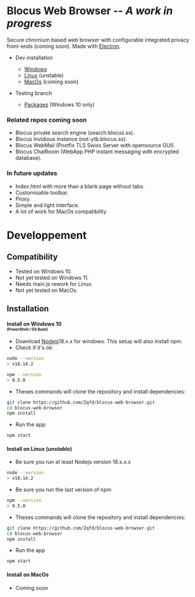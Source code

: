 # Blocus Web Browser ***-- A work in progress***

Secure chromium based web browser with configurable integrated privacy front-ends (coming soon).
Made with [Electron](https://github.com/electron/electron).

- Dev installation
    - [Windows](#installwin)
    - [Linux](#installdeb) (unstable)
    - [MacOs](#installmac) (coming soon)

- Testing branch
    - [Packages](https://github.com/Zqfd?tab=packages&repo_name=blocus-web-browser) (Windows 10 only)


### Related repos coming soon

- Blocus private search engine (search.blocus.sx).
- Blocus Invidious instance (not-ytb.blocus.sx).
- Blocus WebMail (Postfix TLS Swiss Server with opensource GUI).
- Blocus ChatRoom (WebApp PHP instant messaging with encrypted database).


### In future updates

- Index.html with more than a blank page without tabs.
- Customisable toolbar.
- Proxy.
- Simple and light interface.
- A lot of work for MacOs compatibility

# Developpement

## Compatibility
- Tested on Windows 10.
- Not yet tested on Windows 11.
- Needs main.js rework for Linux.
- Not yet tested on MacOs.

## <a name="install">Installation<a>

#### <a name="installwin">Install on Windows 10</a><br><span style="font-size:10px;">(PowerShell / Git Bash)</span>

- Download [Nodejs](https://nodejs.org/en/download/)18.x.x for windows. This setup will also install npm.
- Check if it's ok:
```sh
node --version
> v18.14.2
```
```sh
npm --version
> 9.5.0
```

- Theses commands will clone the repository and install dependencies:<br>
```sh
git clone https://github.com/Zqfd/blocus-web-browser.git
cd blocus-web-browser
npm install
```

- Run the app:
```sh
npm start
```

#### <a name="installdeb">Install on Linux</a> (*unstable*)
- Be sure you run at least Nodejs version 18.x.x.x
```sh
node --version
> v18.14.2
```
- Be sure you run the last version of npm
```sh
npm --version
> 9.5.0
```
- Theses commands will clone the repository and install dependencies:
```sh
git clone https://github.com/Zqfd/blocus-web-browser.git
cd blocus-web-browser
npm install
```
- Run the app
```sh
npm start
```

#### <a name="installmac">Install on MacOs</a>

- Coming soon

